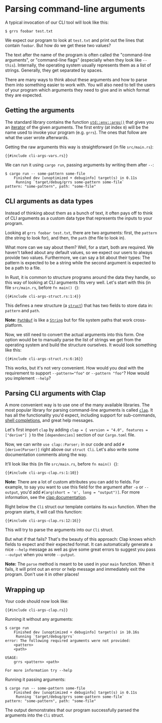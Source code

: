# Parsing command-line arguments

A typical invocation of our CLI tool will look like this:

```console
$ grrs foobar test.txt
```

We expect our program to look at `test.txt`
and print out the lines that contain `foobar`.
But how do we get these two values?

The text after the name of the program is often called
the "command-line arguments",
or "command-line flags"
(especially when they look like `--this`).
Internally, the operating system usually represents them
as a list of strings. Generally, they get separated by spaces.

There are many ways to think about these arguments
and how to parse them
into something easier to work with.
You will also need to tell the users of your program
which arguments they need to give
and in which format they are expected.

## Getting the arguments

The standard library contains the function
[`std::env::args()`] that gives you an [iterator] of the given arguments.
The first entry (at index `0`) will be the name used to invoke your program
(e.g. `grrs`). The ones that follow are what the user wrote afterwards.

[`std::env::args()`]: https://doc.rust-lang.org/1.39.0/std/env/fn.args.html
[iterator]: https://doc.rust-lang.org/1.39.0/std/iter/index.html

Getting the raw arguments this way is straightforward (in file `src/main.rs`):

```rust,ignore
{{#include cli-args-vars.rs}}
```

We can run it using `cargo run`,
passing arguments by writing them after `--`:

```console
$ cargo run -- some-pattern some-file
    Finished dev [unoptimized + debuginfo] target(s) in 0.11s
     Running `target/debug/grrs some-pattern some-file`
pattern: "some-pattern", path: "some-file"
```

## CLI arguments as data types

Instead of thinking about them as a bunch of text,
it often pays off to think of CLI arguments as a custom data type
that represents the inputs to your program.

Looking at `grrs foobar test.txt`,
there are two arguments:
first, the `pattern` (the string to look for),
and then, the `path` (the file to look in).

What more can we say about them?
Well, for a start, both are required.
We haven't talked about any default values,
so we expect our users to always provide two values.
Furthermore, we can say a bit about their types:
The pattern is expected to be a string
while the second argument is expected to be a path to a file.

In Rust, it is common to structure programs around the data they handle, so this
way of looking at CLI arguments fits very well. Let's start with this (in file
`src/main.rs`, before `fn main() {`):

```rust,ignore
{{#include cli-args-struct.rs:1:4}}
```

This defines a new structure (a [`struct`])
that has two fields to store data in: `pattern` and `path`.

[`struct`]: https://doc.rust-lang.org/1.39.0/book/ch05-00-structs.html

<aside>

**Note:**
[`PathBuf`] is like a [`String`] but for file system paths that work cross-platform.

[`PathBuf`]: https://doc.rust-lang.org/1.39.0/std/path/struct.PathBuf.html
[`String`]: https://doc.rust-lang.org/1.39.0/std/string/struct.String.html

</aside>

Now, we still need to convert the actual arguments into this form.
One option would be to manually parse the list of strings we get from the operating system
and build the structure ourselves.
It would look something like this:

```rust,ignore
{{#include cli-args-struct.rs:6:16}}
```

This works, but it's not very convenient.
How would you deal with the requirement to support
`--pattern="foo"` or `--pattern "foo"`?
How would you implement `--help`?

## Parsing CLI arguments with Clap

A more convenient way is to use one of the many available libraries.
The most popular library for parsing command-line arguments
is called [`clap`].
It has all the functionality you'd expect,
including support for sub-commands, [shell completions], and great help messages.

[`clap`]: https://docs.rs/clap/
[shell completions]: https://docs.rs/clap_complete/

Let's first import `clap` by adding
`clap = { version = "4.0", features = ["derive"] }` to the `[dependencies]` section
of our `Cargo.toml` file.

Now, we can write `use clap::Parser;` in our code
and add `#[derive(Parser)]` right above our `struct Cli`.
Let's also write some documentation comments along the way.

It’ll look like this (in file `src/main.rs`, before `fn main() {`):

```rust,ignore
{{#include cli-args-clap.rs:1:10}}
```

<aside class="node">

**Note:**
There are a lot of custom attributes you can add to fields.
For example,
to say you want to use this field for the argument after `-o` or `--output`,
you'd add `#[arg(short = 'o', long = "output")]`.
For more information,
see the [clap documentation][`clap`].

</aside>

Right below the `Cli` struct our template contains its `main` function.
When the program starts, it will call this function:

```rust,ignore
{{#include cli-args-clap.rs:12:16}}
```

This will try to parse the arguments into our `Cli` struct.

But what if that fails?
That's the beauty of this approach:
Clap knows which fields to expect
and their expected format.
It can automatically generate a nice `--help` message
as well as give some great errors
to suggest you pass `--output` when you wrote `--putput`.

<aside class="note">

**Note:**
The `parse` method is meant to be used in your `main` function.
When it fails,
it will print out an error or help message
and immediately exit the program.
Don't use it in other places!

</aside>

## Wrapping up

Your code should now look like:

```rust,ignore
{{#include cli-args-clap.rs}}
```

Running it without any arguments:

```console
$ cargo run
    Finished dev [unoptimized + debuginfo] target(s) in 10.16s
     Running `target/debug/grrs`
error: The following required arguments were not provided:
    <pattern>
    <path>

USAGE:
    grrs <pattern> <path>

For more information try --help
```

Running it passing arguments:

```console
$ cargo run -- some-pattern some-file
    Finished dev [unoptimized + debuginfo] target(s) in 0.11s
     Running `target/debug/grrs some-pattern some-file`
pattern: "some-pattern", path: "some-file"
```

The output demonstrates that our program successfully
parsed the arguments into the `Cli` struct.
